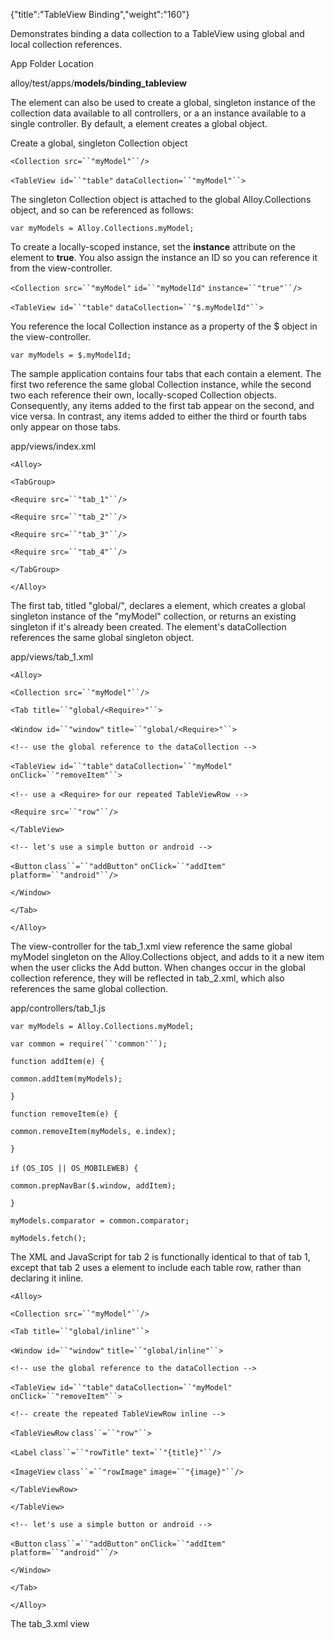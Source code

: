 {"title":"TableView Binding","weight":"160"}

Demonstrates binding a data collection to a TableView using global and local collection references.

App Folder Location

alloy/test/apps/**models/binding\_tableview**

The <Collection/> element can also be used to create a global, singleton instance of the collection data available to all controllers, or a an instance available to a single controller. By default, a <Collection/> element creates a global object.

Create a global, singleton Collection object

`<Collection src=``"myModel"``/>`

`<TableView id=``"table"` `dataCollection=``"myModel"``>`

The singleton Collection object is attached to the global Alloy.Collections object, and so can be referenced as follows:

`var myModels = Alloy.Collections.myModel;`

To create a locally-scoped instance, set the **instance** attribute on the <Collection/> element to **true**. You also assign the instance an ID so you can reference it from the view-controller.

`<Collection src=``"myModel"` `id=``"myModelId"` `instance=``"true"``/>`

`<TableView id=``"table"` `dataCollection=``"$.myModelId"``>`

You reference the local Collection instance as a property of the $ object in the view-controller.

`var myModels = $.myModelId;`

The sample application contains four tabs that each contain a <TableView/> element. The first two reference the same global Collection instance, while the second two each reference their own, locally-scoped Collection objects. Consequently, any items added to the first tab appear on the second, and vice versa. In contrast, any items added to either the third or fourth tabs only appear on those tabs.

app/views/index.xml

`<Alloy>`

`<TabGroup>`

`<Require src=``"tab_1"``/>`

`<Require src=``"tab_2"``/>`

`<Require src=``"tab_3"``/>`

`<Require src=``"tab_4"``/>`

`</TabGroup>`

`</Alloy>`

The first tab, titled "global/<Require/>", declares a <Collection/> element, which creates a global singleton instance of the "myModel" collection, or returns an existing singleton if it's already been created. The <TableView/> element's dataCollection references the same global singleton object.

app/views/tab\_1.xml

`<Alloy>`

`<Collection src=``"myModel"``/>`

`<Tab title=``"global/<Require>"``>`

`<Window id=``"window"` `title=``"global/<Require>"``>`

`<!-- use the global reference to the dataCollection -->`

`<TableView id=``"table"` `dataCollection=``"myModel"` `onClick=``"removeItem"``>`

`<!-- use a <Require>` `for` `our repeated TableViewRow -->`

`<Require src=``"row"``/>`

`</TableView>`

`<!-- let's use a simple button or android -->`

`<Button` `class``=``"addButton"` `onClick=``"addItem"` `platform=``"android"``/>`

`</Window>`

`</Tab>`

`</Alloy>`

The view-controller for the tab\_1.xml view reference the same global myModel singleton on the Alloy.Collections object, and adds to it a new item when the user clicks the Add button. When changes occur in the global collection reference, they will be reflected in tab\_2.xml, which also references the same global collection.

app/controllers/tab\_1.js

`var myModels = Alloy.Collections.myModel;`

`var common = require(``'common'``);`

`function addItem(e) {`

`common.addItem(myModels);`

`}`

`function removeItem(e) {`

`common.removeItem(myModels, e.index);`

`}`

`if` `(OS_IOS || OS_MOBILEWEB) {`

`common.prepNavBar($.window, addItem);`

`}`

`myModels.comparator = common.comparator;`

`myModels.fetch();`

The XML and JavaScript for tab 2 is functionally identical to that of tab 1, except that tab 2 uses a <Require/> element to include each table row, rather than declaring it inline.

`<Alloy>`

`<Collection src=``"myModel"``/>`

`<Tab title=``"global/inline"``>`

`<Window id=``"window"` `title=``"global/inline"``>`

`<!-- use the global reference to the dataCollection -->`

`<TableView id=``"table"` `dataCollection=``"myModel"` `onClick=``"removeItem"``>`

`<!-- create the repeated TableViewRow inline -->`

`<TableViewRow` `class``=``"row"``>`

`<Label` `class``=``"rowTitle"` `text=``"{title}"``/>`

`<ImageView` `class``=``"rowImage"` `image=``"{image}"``/>`

`</TableViewRow>`

`</TableView>`

`<!-- let's use a simple button or android -->`

`<Button` `class``=``"addButton"` `onClick=``"addItem"` `platform=``"android"``/>`

`</Window>`

`</Tab>`

`</Alloy>`

The tab\_3.xml view

